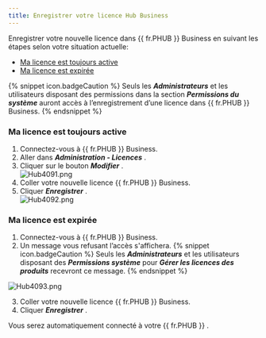 ```yaml
---
title: Enregistrer votre licence Hub Business
---
```

Enregistrer votre nouvelle licence dans {{ fr.PHUB }} Business en suivant les étapes selon votre situation actuelle:  

* [Ma licence est toujours active](#ma-licence-est-toujours-active) 
* [Ma licence est expirée](#ma-licence-est-expirée)  

{% snippet icon.badgeCaution %} 
Seuls les ***Administrateurs*** et les utilisateurs disposant des permissions dans la section ***Permissions du système*** auront accès à l’enregistrement d’une licence dans {{ fr.PHUB }} Business. 
{% endsnippet %}
 
### Ma licence est toujours active 

1. Connectez-vous à {{ fr.PHUB }} Business. 
1. Aller dans ***Administration - Licences*** . 
1. Cliquer sur le bouton ***Modifier*** .  
![Hub4091.png](/img/fr/hub/Hub4091.png) 
1. Coller votre nouvelle licence {{ fr.PHUB }} Business. 
1. Cliquer ***Enregistrer*** .  
![Hub4092.png](/img/fr/hub/Hub4092.png) 

### Ma licence est expirée 

1. Connectez-vous à {{ fr.PHUB }} Business. 
1. Un message vous refusant l’accès s&apos;affichera. 
{% snippet icon.badgeCaution %} 
Seuls les ***Administrateurs*** et les utilisateurs disposant des ***Permissions système*** pour ***Gérer les licences des produits*** recevront ce message. 
{% endsnippet %}
 
![Hub4093.png](/img/fr/hub/Hub4093.png)  

3. Coller votre nouvelle licence {{ fr.PHUB }} Business. 
1. Cliquer ***Enregistrer*** .  

Vous serez automatiquement connecté à votre {{ fr.PHUB }} . 

